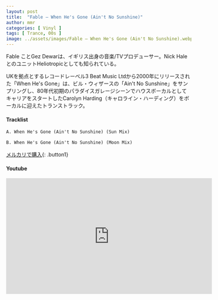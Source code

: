 ```yaml
---
layout: post
title:  "Fable – When He's Gone (Ain't No Sunshine)"
author: mmr
categories: [ Vinyl ]
tags: [ Trance, 00s ]
image: ../assets/images/Fable – When He's Gone (Ain't No Sunshine).webp
---
```


Fable ことGez Dewarは、イギリス出身の音楽/TVプロデューサー。Nick HaleとのユニットHeliotropicとしても知られている。

UKを拠点とするレコードレーベル3 Beat Music Ltdから2000年にリリースされた「When He's Gone」は、ビル・ウィザースの「Ain't No Sunshine」をサンプリングし、80年代初期のパラダイスガレージシーンでハウスボーカルとしてキャリアをスタートしたCarolyn Harding（キャロライン・ハーディング）をボーカルに迎えたトランストラック。

#### Tracklist
```md
A. When He's Gone (Ain't No Sunshine) (Sun Mix)

B. When He's Gone (Ain't No Sunshine) (Moon Mix)
```

[メルカリで購入](https://jp.mercari.com/item/m84451334010?afid=6142608987){: .button1}

#### Youtube 
<iframe width="560" height="315" src="https://www.youtube.com/embed/hobT5ex3eZY?si=IV0KzifuyA8SFYA3" title="YouTube video player" frameborder="0" allow="accelerometer; autoplay; clipboard-write; encrypted-media; gyroscope; picture-in-picture; web-share" referrerpolicy="strict-origin-when-cross-origin" allowfullscreen></iframe>